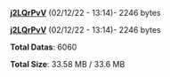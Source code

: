 [**j2LQrPvV**](/data/j2LQrPvV.txt) (02/12/22 - 13:14)- 2246 bytes

[**j2LQrPvV**](/data/j2LQrPvV.txt) (02/12/22 - 13:14)- 2246 bytes

**Total Datas**: 6060

**Total Size**: 33.58 MB / 33.6 MB